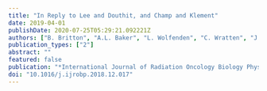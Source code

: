 ```yaml
---
title: "In Reply to Lee and Douthit, and Champ and Klement"
date: 2019-04-01
publishDate: 2020-07-25T05:29:21.092221Z
authors: ["B. Britton", "A.L. Baker", "L. Wolfenden", "C. Wratten", "J. Bauer", "A.K. Beck", "K. McCarter", "J. Harrowfield", "E. Isenring", "C. Tang", "C. Oldmeadow", "G. Carter"]
publication_types: ["2"]
abstract: ""
featured: false
publication: "*International Journal of Radiation Oncology Biology Physics*"
doi: "10.1016/j.ijrobp.2018.12.017"
---
```


